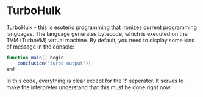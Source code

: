 # TurboHulk
TurboHulk - this is esoteric programming that ironizes current programming languages. The language generates bytecode, which is executed on the TVM (TurboVM) virtual machine.
By default, you need to display some kind of message in the console:
```javascript
function main() begin
    conclusion("turbo output")!
end
```
In this code, everything is clear except for the ‘!’ seperator. It serves to make the interpreter understand that this must be done right now.
